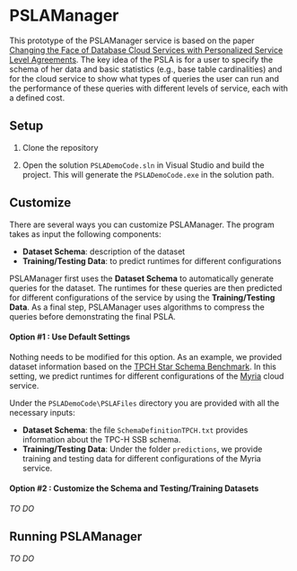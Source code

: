 # PSLAManager 

This prototype of the PSLAManager service is based on the paper [Changing the Face of Database Cloud Services with Personalized Service Level Agreements](http://myria.cs.washington.edu/publications/Ortiz_PSLA_CIDR_2015.pdf).  The key idea of the PSLA is for a user to specify the schema of her data and basic statistics (e.g., base table cardinalities) and for the cloud service to show what types of queries the user can run and the performance of these
queries with different levels of service, each with a defined cost.

## Setup
1. Clone the repository

2. Open the solution ```PSLADemoCode.sln``` in Visual Studio and build the project. This will generate the ```PSLADemoCode.exe``` in the solution path.

## Customize
There are several ways you can customize PSLAManager. The program takes as input the following components:

* **Dataset Schema**: description of the dataset
* **Training/Testing Data**: to predict runtimes for different configurations

PSLAManager first uses the **Dataset Schema** to automatically generate queries for the dataset. The runtimes for these queries are then predicted for different configurations of 
the service by using the **Training/Testing Data**. As a final step, PSLAManager uses algorithms to compress the queries before demonstrating the final PSLA. 

#### Option #1 : Use Default Settings

Nothing needs to be modified for this option. As an example, we provided dataset information based on the [TPCH Star Schema Benchmark](http://www.cs.umb.edu/~poneil/StarSchemaB.PDF). In this setting, we predict runtimes for different configurations of the  [Myria](http://myria.cs.washington.edu/) cloud service. 

Under the ```PSLADemoCode\PSLAFiles``` directory you are provided with all the necessary inputs:

  * **Dataset Schema**: the file ```SchemaDefinitionTPCH.txt``` provides information about the TPC-H SSB schema.
  * **Training/Testing Data**: Under the folder ```predictions```, we provide training and testing data for different configurations of the Myria service. 

#### Option #2 : Customize the Schema and Testing/Training Datasets
*TO DO*

## Running PSLAManager
*TO DO*